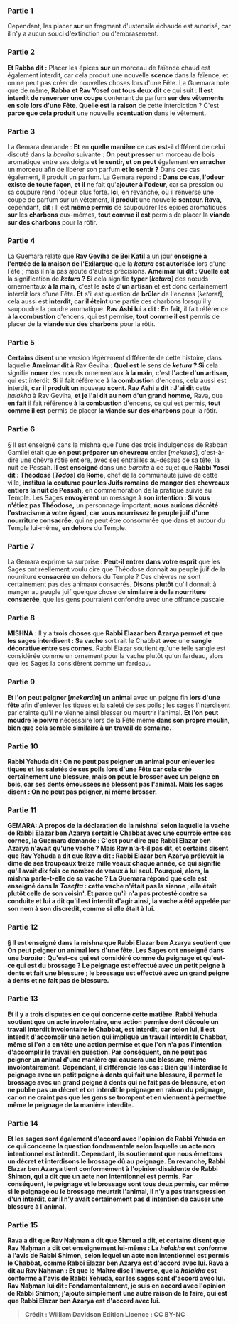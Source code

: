 
### Partie 1
Cependant, les placer <b>sur</b> un fragment d'ustensile échaudé est autorisé,</b> car il n'y a aucun souci d'extinction ou d'embrasement.

### Partie 2
<b>Et Rabba dit :</b> Placer les épices <b>sur</b> un morceau de faïence chaud est également interdit, car cela produit</b> une nouvelle <b>scence</b> dans la faïence, et on ne peut pas créer de nouvelles choses lors d'une Fête. La Guemara note que de même, <b>Rabba et Rav Yosef ont tous deux dit</b> ce qui suit : <b>Il est interdit de renverser une coupe</b> contenant du parfum <b>sur des vêtements en soie lors d'une Fête. Quelle est la raison</b> de cette interdiction ? C'est <b>parce que cela produit</b> une nouvelle <b>scentuation</b> dans le vêtement.

### Partie 3
La Gemara demande : <b>Et</b> en <b>quelle manière</b> ce cas <b>est-il</b> différent de</b> celui discuté dans la <i>baraita</i> suivante : <b>On peut presser</b> un morceau de bois aromatique entre ses doigts <b>et le sentir, et on peut</b> également <b>en arracher</b> un morceau afin de libérer son parfum <b>et le sentir ?</b> Dans ces cas également, il produit un parfum. La Gemara répond : <b>Dans ce cas, l'odeur existe de toute façon, et il</b> ne fait qu'<b>ajouter à l'odeur,</b> car sa pression ou sa coupure rend l'odeur plus forte. <b>Ici,</b> en revanche, où il renverse une coupe de parfum sur un vêtement, <b>il produit</b> une nouvelle <b>senteur. Rava,</b> cependant, <b>dit :</b> Il est <b>même permis</b> de saupoudrer les épices aromatiques <b>sur</b> les <b>charbons</b> eux-mêmes, <b>tout comme il est</b> permis de placer la <b>viande sur des charbons</b> pour la rôtir.

### Partie 4
La Guemara relate que <b>Rav Geviha de Bei Katil</b> a un jour <b>enseigné à l'entrée de la maison de l'Exilarque</b> que la <b><i>ketura</i> est autorisée</b> lors d'une Fête ; mais il n'a pas ajouté d'autres précisions. <b>Ameimar lui dit : Quelle est</b> la signification de <b><i>ketura</i> ? Si</b> cela signifie <b>typer</b> [<b><i>ketura</i></b>] des nœuds ornementaux <b>à la main,</b> c'est le <b>acte d'un artisan</b> et est donc certainement interdit lors d'une Fête. <b>Et</b> s'il est question de <b>brûler</b> de l'encens [<i>ketoret</i>], cela aussi est <b>interdit, car il éteint</b> une partie des charbons lorsqu'il y saupoudre la poudre aromatique. <b>Rav Ashi lui a dit : En fait,</b> il fait référence <b>à la combustion</b> d'encens, qui est permise, <b>tout comme il est</b> permis de placer de la <b>viande sur des charbons</b> pour la rôtir.

### Partie 5
<b>Certains disent</b> une version légèrement différente de cette histoire, dans laquelle <b>Ameimar dit à</b> Rav Geviha : <b>Quel est</b> le sens de <b><i>ketura</i> ? Si</b> cela signifie <b>nouer</b> des nœuds ornementaux <b>à la main,</b> c'est <b>l'acte d'un artisan,</b> qui est interdit. <b>Si</b> il fait référence <b>à la combustion</b> d'encens, cela aussi est interdit, <b>car il produit un</b> nouveau <b>scent. Rav Ashi a dit : J'ai dit</b> cette <i>halakha</i> à Rav Geviha, <b>et je l'ai dit</b> <b>au nom d'un grand homme,</b> Rava, que <b>en fait</b> il fait référence <b>à la combustion</b> d'encens, ce qui est permis, <b>tout comme il est</b> permis de placer <b>la viande sur des charbons</b> pour la rôtir.

### Partie 6
§ Il est enseigné dans la mishna que l'une des trois indulgences de Rabban Gamliel était que <b>on peut préparer un chevreau</b> entier [<i>mekulas</i>], c'est-à-dire une chèvre rôtie entière, avec ses entrailles au-dessus de sa tête, la nuit de Pessah. <b>Il est enseigné</b> dans une <i>baraita</i> à ce sujet que <b>Rabbi Yosei dit : Théodose [<i>Todos</i>] de Rome,</b> chef de la communauté juive de cette ville, <b>institua la coutume pour les Juifs romains</b> <b>de manger des chevreaux entiers la nuit de Pessah,</b> en commémoration de la pratique suivie au Temple. Les Sages <b>envoyèrent</b> un message <b>à son intention : Si vous n'étiez pas Théodose,</b> un personnage important, <b>nous aurions décrété l'ostracisme à votre égard, car vous nourrissez le peuple juif d'une nourriture consacrée</b>, qui ne peut être consommée que dans et autour du Temple lui-même, <b>en dehors</b> du Temple.

### Partie 7
La Gemara exprime sa surprise : <b>Peut-il entrer dans votre esprit</b> que les Sages ont réellement voulu dire que Théodose donnait au peuple juif de la nourriture <b>consacrée</b> en dehors du Temple ? Ces chèvres ne sont certainement pas des animaux consacrés. <b>Disons plutôt</b> qu'il donnait à manger au peuple juif quelque chose de <b>similaire à de la nourriture consacrée</b>, que les gens pourraient confondre avec une offrande pascale.

### Partie 8
<strong>MISHNA :</strong> Il y a <b>trois choses</b> que <b>Rabbi Elazar ben Azarya permet et que les sages interdisent : Sa vache</b> sortirait</b> le Chabbat <b>avec</b> une <b>sangle décorative entre ses cornes.</b> Rabbi Elazar soutient qu'une telle sangle est considérée comme un ornement pour la vache plutôt qu'un fardeau, alors que les Sages la considèrent comme un fardeau.

### Partie 9
<b>Et l'on peut peigner [<i>mekardin</i>] un animal</b> avec un peigne fin <b>lors d'une fête</b> afin d'enlever les tiques et la saleté de ses poils ; les sages l'interdisent par crainte qu'il ne vienne ainsi blesser ou meurtrir l'animal. <b>Et l'on peut moudre le poivre</b> nécessaire lors de la Fête même <b>dans son propre <b>moulin,</b> bien que cela semble similaire à un travail de semaine.

### Partie 10
<b>Rabbi Yehuda dit : On ne peut pas peigner un animal</b> pour enlever les tiques et les saletés de ses poils <b>lors d'une Fête car</b> cela <b>crée certainement une blessure, mais on peut le brosser</b> avec un peigne en bois, car ses dents émoussées ne blessent pas l'animal. <b>Mais les sages disent : On ne peut pas peigner, ni même brosser.</b>

### Partie 11
<strong>GEMARA:</strong> A propos de la déclaration de la mishna' selon laquelle la vache de Rabbi Elazar ben Azarya sortait le Chabbat avec une courroie entre ses cornes, la Guemara demande : <b>C'est pour dire que Rabbi Elazar ben Azarya n'avait</b> qu'une <b>vache ? Mais Rav n'a-t-il pas dit, et certains disent</b> que <b>Rav Yehuda a dit</b> que <b>Rav a dit : Rabbi Elazar ben Azarya prélevait la dîme de ses troupeaux treize mille veaux chaque année,</b> ce qui signifie qu'il avait dix fois ce nombre de veaux à lui seul. Pourquoi, alors, la mishna parle-t-elle de sa vache ? La Guemara répond que <b>cela est enseigné</b> dans la <i>Tosefta</i> : cette vache <b>n'était pas la sienne ; elle était plutôt celle de son voisin'. Et parce qu'il n'a pas protesté contre sa</b> conduite et lui a dit qu'il est interdit d'agir ainsi, la vache <b>a été appelée par son nom</b> à son discrédit, comme si elle était à lui.

### Partie 12
§ Il est enseigné dans la mishna que Rabbi Elazar ben Azarya soutient que <b>On peut peigner un animal lors d'une fête. Les Sages ont enseigné</b> dans une <i>baraita</i> : <b>Qu'est-ce qui est</b> considéré comme du <b>peignage et qu'est-ce qui est du brossage ? Le peignage</b> est effectué avec <b>un petit</b> peigne à dents <b>et fait une blessure ; le brossage</b> est effectué avec <b>un grand</b> peigne à dents <b>et ne fait pas de blessure.</b>

### Partie 13
<b>Et il y a trois disputes en ce qui concerne</b> cette <b>matière. Rabbi Yehuda soutient</b> que <b>un acte involontaire,</b> une action permise dont découle un travail interdit involontaire le Chabbat, <b>est interdit,</b> car selon lui, il est interdit d'accomplir une action qui implique un travail interdit le Chabbat, même si l'on a en tête une action permise et que l'on n'a pas l'intention d'accomplir le travail en question. Par conséquent, on ne peut pas peigner un animal d'une manière qui causera une blessure, même involontairement. <b>Cependant,</b> il différencie les cas : Bien qu'il interdise le <b>peignage</b> avec <b>un petit</b> peigne à dents qui <b>fait une blessure,</b> il permet le <b>brossage</b> avec <b>un grand</b> peigne à dents qui <b>ne fait pas de blessure, et on ne publie pas un décret</b> et on interdit le <b>peignage en raison du peignage,</b> car on ne craint pas que les gens se trompent et en viennent à permettre même le peignage de la manière interdite.

### Partie 14
<b>Et les sages sont également d'accord avec</b> l'opinion de <b>Rabbi Yehuda</b> en ce qui concerne la question fondamentale selon laquelle <b>un acte non intentionnel est interdit.</b> Cependant, ils soutiennent que <b>nous émettons un décret</b> et interdisons le <b>brossage dû au peignage. </b> En revanche, <b>Rabbi Elazar ben Azarya tient conformément</b> à l'opinion dissidente de <b>Rabbi Shimon, qui a dit</b> que <b>un acte non intentionnel est permis.</b> Par conséquent, <b>le peignage et le brossage sont tous deux permis,</b> car même si le peignage ou le brossage meurtrit l'animal, il n'y a pas transgression d'un interdit, car il n'y avait certainement pas d'intention de causer une blessure à l'animal.

### Partie 15
<b>Rava a dit</b> que <b>Rav Naḥman a dit</b> que <b>Shmuel a dit, et certains disent</b> que <b>Rav Naḥman a dit</b> cet enseignement <b>lui-même : </b> La <b><i>halakha</i> est conforme</b> à l'avis de <b>Rabbi Shimon,</b> selon lequel un acte non intentionnel est permis le Chabbat, <b>comme Rabbi Elazar ben Azarya est d'accord avec lui. Rava a dit au Rav Naḥman : Et que le Maître dise</b> l'inverse, que la <b><i>halakha</i> est conforme</b> à l'avis de <b>Rabbi Yehuda, car les sages sont d'accord avec lui. </b> Rav Naḥman lui <b>dit : </b> Fondamentalement, <b>je suis en accord avec</b> l'opinion de <b>Rabbi Shimon;</b> j'ajoute simplement <b>une autre</b> raison de le faire, qui est <b>que Rabbi Elazar ben Azarya est d'accord avec lui.</b>

>Crédit : William Davidson Edition
>Licence : CC BY-NC